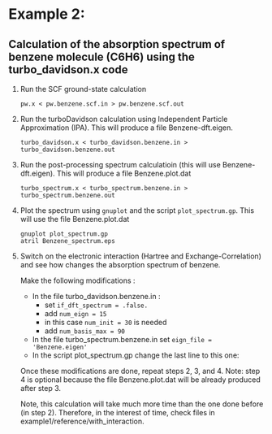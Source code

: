 # Example 2: 
## Calculation of the absorption spectrum of benzene molecule (C6H6) using the turbo_davidson.x code

 1. Run the SCF ground-state calculation

        pw.x < pw.benzene.scf.in > pw.benzene.scf.out

 2. Run the turboDavidson calculation using Independent Particle Approximation (IPA).
    This will produce a file Benzene-dft.eigen.

        turbo_davidson.x < turbo_davidson.benzene.in > turbo_davidson.benzene.out

 3. Run the post-processing spectrum calculatioin (this will use Benzene-dft.eigen).
    This will produce a file Benzene.plot.dat

        turbo_spectrum.x < turbo_spectrum.benzene.in > turbo_spectrum.benzene.out

 4. Plot the spectrum using `gnuplot` and the script `plot_spectrum.gp`.
    This will use the file Benzene.plot.dat 

        gnuplot plot_spectrum.gp
        atril Benzene_spectrum.eps

 5. Switch on the electronic interaction (Hartree and Exchange-Correlation) 
    and see how changes the absorption spectrum of benzene.

    Make the following modifications :
    
    * In the file turbo_davidson.benzene.in  :
      - set  `if_dft_spectrum = .false.`
      - add `num_eign = 15`
      - in this case `num_init = 30` is needed
      - add `num_basis_max = 90`
    * In the file turbo_spectrum.benzene.in set `eign_file = 'Benzene.eigen'`
    * In the script plot_spectrum.gp change the last line to this one:
      

    Once these modifications are done, repeat steps 2, 3, and 4.
    Note: step 4 is optional because the file Benzene.plot.dat will be already produced 
    after step 3.

    Note, this calculation will take much more time than the one done before (in step 2).
    Therefore, in the interest of time, check files in example1/reference/with_interaction.
